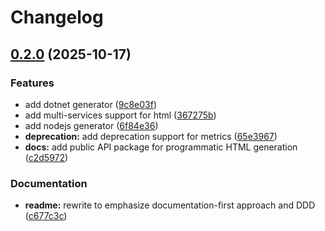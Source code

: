 # Changelog

## [0.2.0](https://github.com/jycamier/promener/compare/promener-v0.1.0...promener-v0.2.0) (2025-10-17)


### Features

* add dotnet generator ([9c8e03f](https://github.com/jycamier/promener/commit/9c8e03ff257c525639b4d2c369e89ca1f0f7455d))
* add multi-services support for html ([367275b](https://github.com/jycamier/promener/commit/367275b1311b77cfa719857c1297e2fe7afa742e))
* add nodejs generator ([6f84e36](https://github.com/jycamier/promener/commit/6f84e36ae2390f3cfec34e656dedd031f735413a))
* **deprecation:** add deprecation support for metrics ([65e3967](https://github.com/jycamier/promener/commit/65e3967acaf30eb5e8c30b38d1e215cd603c4976))
* **docs:** add public API package for programmatic HTML generation ([c2d5972](https://github.com/jycamier/promener/commit/c2d59720e333363847c8a0e74ea7f5518e7e7120))


### Documentation

* **readme:** rewrite to emphasize documentation-first approach and DDD ([c677c3c](https://github.com/jycamier/promener/commit/c677c3c83796aa5d18a8671cd4d3de41fd332b55))
